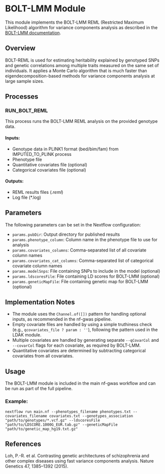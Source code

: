 # BOLT-LMM Module

This module implements the BOLT-LMM REML (Restricted Maximum Likelihood) algorithm for variance components analysis as described in the [BOLT-LMM documentation](https://alkesgroup.broadinstitute.org/BOLT-LMM/BOLT-LMM_manual.html).

## Overview

BOLT-REML is used for estimating heritability explained by genotyped SNPs and genetic correlations among multiple traits measured on the same set of individuals. It applies a Monte Carlo algorithm that is much faster than eigendecomposition-based methods for variance components analysis at large sample sizes.

## Processes

### RUN_BOLT_REML

This process runs the BOLT-LMM REML analysis on the provided genotype data.

#### Inputs:
- Genotype data in PLINK1 format (bed/bim/fam) from IMPUTED_TO_PLINK process
- Phenotype file
- Quantitative covariates file (optional)
- Categorical covariates file (optional)

#### Outputs:
- REML results files (*.reml*)
- Log file (*.log)

## Parameters

The following parameters can be set in the Nextflow configuration:

- `params.pubDir`: Output directory for published results
- `params.phenotype_column`: Column name in the phenotype file to use for analysis
- `params.covariates_columns`: Comma-separated list of all covariate column names
- `params.covariates_cat_columns`: Comma-separated list of categorical covariate column names
- `params.modelSnps`: File containing SNPs to include in the model (optional)
- `params.ldscoresFile`: File containing LD scores for BOLT-LMM (optional)
- `params.geneticMapFile`: File containing genetic map for BOLT-LMM (optional)

## Implementation Notes

- The module uses the `Channel.of([])` pattern for handling optional inputs, as recommended in the nf-gwas pipeline.
- Empty covariate files are handled by using a simple truthiness check (e.g., `qcovariates_file ? param : ''`), following the pattern used in the LDAK module.
- Multiple covariates are handled by generating separate `--qCovarCol` and `--covarCol` flags for each covariate, as required by BOLT-LMM.
- Quantitative covariates are determined by subtracting categorical covariates from all covariates.

## Usage

The BOLT-LMM module is included in the main nf-gwas workflow and can be run as part of the full pipeline.

### Example:

```nextflow
nextflow run main.nf --phenotypes_filename phenotypes.txt --covariates_filename covariates.txt --genotypes_association "path/to/genotypes/*.vcf.gz" --ldscoresFile "path/to/LDSCORE.1000G_EUR.tab.gz" --geneticMapFile "path/to/genetic_map_hg19.txt.gz"
```

## References

Loh, P.-R. et al. Contrasting genetic architectures of schizophrenia and other complex diseases using fast variance components analysis. Nature Genetics 47, 1385–1392 (2015).
